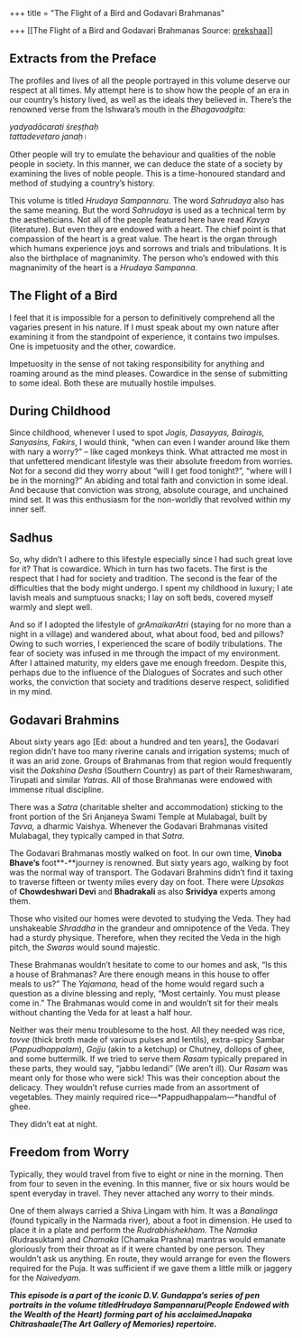+++
title = "The Flight of a Bird and Godavari Brahmanas"

+++
[[The Flight of a Bird and Godavari Brahmanas	Source: [prekshaa](https://www.prekshaa.in/flight-bird-and-godavari-brahmanas)]]







## Extracts from the Preface

The profiles and lives of all the people portrayed in this volume deserve our respect at all times. My attempt here is to show how the people of an era in our country’s history lived, as well as the ideals they believed in. There’s the renowned verse from the Ishwara’s mouth in the *Bhagavadgita:*

*yadyadācarati śreṣṭhaḥ*  
*tattadevetaro janaḥ*।

Other people will try to emulate the behaviour and qualities of the noble people in society. In this manner, we can deduce the state of a society by examining the lives of noble people. This is a time-honoured standard and method of studying a country’s history.

This volume is titled *Hrudaya Sampannaru.* The word *Sahrudaya* also has the same meaning. But the word *Sahrudaya* is used as a technical term by the aestheticians. Not all of the people featured here have read *Kavya* (literature). But even they are endowed with a heart. The chief point is that compassion of the heart is a great value. The heart is the organ through which humans experience joys and sorrows and trials and tribulations. It is also the birthplace of magnanimity. The person who’s endowed with this magnanimity of the heart is a *Hrudaya Sampanna.*

## The Flight of a Bird

I feel that it is impossible for a person to definitively comprehend all the vagaries present in his nature. If I must speak about my own nature after examining it from the standpoint of experience, it contains two impulses. One is impetuosity and the other, cowardice.

Impetuosity in the sense of not taking responsibility for anything and roaming around as the mind pleases. Cowardice in the sense of submitting to some ideal. Both these are mutually hostile impulses.

## During Childhood

Since childhood, whenever I used to spot *Jogis, Dasayyas, Bairagis, Sanyasins, Fakirs*, I would think, “when can even I wander around like them with nary a worry?” – like caged monkeys think. What attracted me most in that unfettered mendicant lifestyle was their absolute freedom from worries. Not for a second did they worry about “will I get food tonight?”, “where will I be in the morning?” An abiding and total faith and conviction in some ideal. And because that conviction was strong, absolute courage, and unchained mind set. It was this enthusiasm for the non-worldly that revolved within my inner self.














## Sadhus



So, why didn’t I adhere to this lifestyle especially since I had such great love for it? That is cowardice. Which in turn has two facets. The first is the respect that I had for society and tradition. The second is the fear of the difficulties that the body might undergo. I spent my childhood in luxury; I ate lavish meals and sumptuous snacks; I lay on soft beds, covered myself warmly and slept well.

And so if I adopted the lifestyle of *grAmaikarAtri* (staying for no more than a night in a village) and wandered about, what about food, bed and pillows? Owing to such worries, I experienced the scare of bodily tribulations. The fear of society was infused in me through the impact of my environment. After I attained maturity, my elders gave me enough freedom. Despite this, perhaps due to the influence of the Dialogues of Socrates and such other works, the conviction that society and traditions deserve respect, solidified in my mind.

## Godavari Brahmins

About sixty years ago \[Ed: about a hundred and ten years\], the Godavari region didn’t have too many riverine canals and irrigation systems; much of it was an arid zone. Groups of Brahmanas from that region would frequently visit the *Dakshina Desha* (Southern Country) as part of their Rameshwaram, Tirupati and similar *Yatras.* All of those Brahmanas were endowed with immense ritual discipline.

There was a *Satra* (charitable shelter and accommodation) sticking to the front portion of the Sri Anjaneya Swami Temple at Mulabagal, built by *Tavva,* a dharmic Vaishya. Whenever the Godavari Brahmanas visited Mulabagal, they typically camped in that *Satra.*

The Godavari Brahmanas mostly walked on foot. In our own time, **Vinoba Bhave’s** foot**-**journey is renowned. But sixty years ago, walking by foot was the normal way of transport. The Godavari Brahmins didn’t find it taxing to traverse fifteen or twenty miles every day on foot. There were *Upsakas* of **Chowdeshwari Devi** and **Bhadrakali** as also **Srividya** experts among them.

Those who visited our homes were devoted to studying the Veda. They had unshakeable *Shraddha* in the grandeur and omnipotence of the Veda. They had a sturdy physique. Therefore, when they recited the Veda in the high pitch, the *Swaras* would sound majestic.

These Brahmanas wouldn’t hesitate to come to our homes and ask, “Is this a house of Brahmanas? Are there enough means in this house to offer meals to us?” The *Yajamana,* head of the home would regard such a question as a divine blessing and reply, “Most certainly. You must please come in.” The Brahmanas would come in and wouldn’t sit for their meals without chanting the Veda for at least a half hour.

Neither was their menu troublesome to the host. All they needed was rice, *tovve* (thick broth made of various pulses and lentils), extra-spicy Sambar (*Pappudhappalam*), *Gojju* (akin to a ketchup) or Chutney, dollops of ghee, and some buttermilk. If we tried to serve them *Rasam* typically prepared in these parts, they would say, “jabbu ledandi” (We aren’t ill). Our *Rasam* was meant only for those who were sick! This was their conception about the delicacy. They wouldn’t refuse curries made from an assortment of vegetables. They mainly required rice—*Pappudhappalam—*handful of ghee.

They didn’t eat at night.

## Freedom from Worry

Typically, they would travel from five to eight or nine in the morning. Then from four to seven in the evening. In this manner, five or six hours would be spent everyday in travel. They never attached any worry to their minds.

One of them always carried a Shiva Lingam with him. It was a *Banalinga* (found typically in the Narmada river)*,* about a foot in dimension. He used to place it in a plate and perform the *Rudrabhishekham.* The *Namaka* (Rudrasuktam) and *Chamaka* (Chamaka Prashna) mantras would emanate gloriously from their throat as if it were chanted by one person. They wouldn’t ask us anything. En route, they would arrange for even the flowers required for the Puja. It was sufficient if we gave them a little milk or jaggery for the *Naivedyam.*

***This episode is a part of the iconic D.V. Gundappa’s series of pen portraits in the volume titledHrudaya Sampannaru(People Endowed with the Wealth of the Heart) forming part of his acclaimedJnapaka Chitrashaale(The Art Gallery of Memories) repertoire.***






